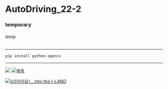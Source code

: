 # AutoDriving_22-2

### temporary
###### temp

---
```python
pip install python-opencv
```
***

![](https://item.kakaocdn.net/do/43319a30d6de449e135d3d14898a3d0e8f324a0b9c48f77dbce3a43bd11ce785)
[![해축]()](https://youtu.be/DlAOKpwN_tM)

[![IU(아이유) _ Into the I-LAND](http://img.youtube.com/vi/QYNwbZHmh8g/0.jpg)](https://youtu.be/QYNwbZHmh8g?t=0s) 
